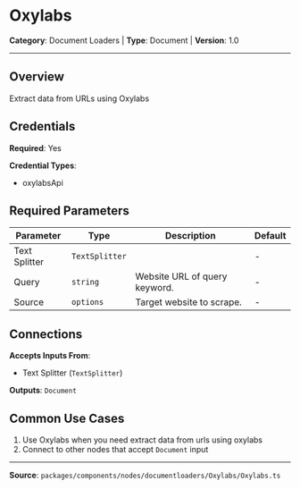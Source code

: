 # Oxylabs

**Category**: Document Loaders | **Type**: Document | **Version**: 1.0

---

## Overview

Extract data from URLs using Oxylabs

## Credentials

**Required**: Yes

**Credential Types**:
- oxylabsApi

## Required Parameters

| Parameter | Type | Description | Default |
|-----------|------|-------------|---------|
| Text Splitter | `TextSplitter` |  | - |
| Query | `string` | Website URL of query keyword. | - |
| Source | `options` | Target website to scrape. | - |

## Connections

**Accepts Inputs From**:
- Text Splitter (`TextSplitter`)

**Outputs**: `Document`

## Common Use Cases

1. Use Oxylabs when you need extract data from urls using oxylabs
2. Connect to other nodes that accept `Document` input

---

**Source**: `packages/components/nodes/documentloaders/Oxylabs/Oxylabs.ts`